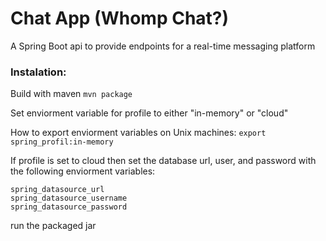 # Chat App (Whomp Chat?)

A Spring Boot api to provide endpoints for a real-time messaging platform

### Instalation:

Build with maven 
``` mvn package ```

Set enviorment variable for profile to either "in-memory" or "cloud"

How to export enviorment variables on Unix machines:
``` export spring_profil:in-memory ```

If profile is set to cloud then set the database url, user, and password with the following enviorment variables:
```
spring_datasource_url
spring_datasource_username
spring_datasource_password
```

run the packaged jar
